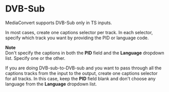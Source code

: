 # DVB\-Sub<a name="dvb-sub-or-scte-27"></a>

MediaConvert supports DVB\-Sub  only in TS inputs\.

In most cases, create one captions selector per track\. In each selector, specify which track you want by providing the PID or language code\.

**Note**  
Don't specify the captions in both the **PID** field and the **Language** dropdown list\. Specify one or the other\. 

If you are doing DVB\-sub\-to\-DVB\-sub and you want to pass through all the captions tracks from the input to the output, create one captions selector for all tracks\. In this case, keep the **PID** field blank and don't choose any language from the **Language** dropdown list\.